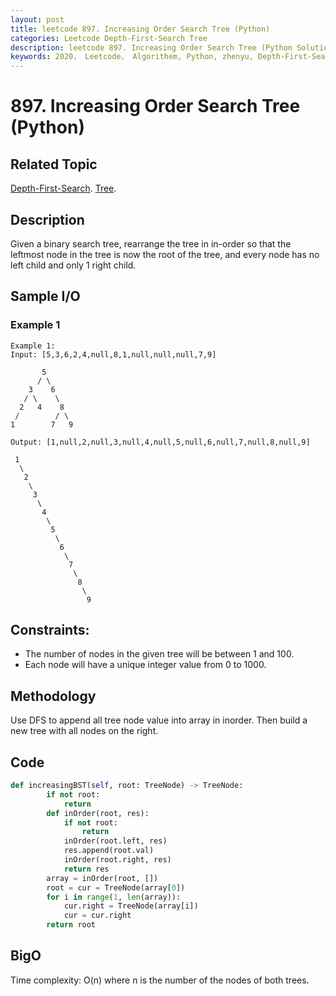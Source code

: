 ```yaml
---
layout: post
title: leetcode 897. Increasing Order Search Tree (Python)
categories: Leetcode Depth-First-Search Tree
description: leetcode 897. Increasing Order Search Tree (Python Solution)
keywords: 2020， Leetcode， Algorithem, Python, zhenyu, Depth-First-Search, DFS, Depth First Search, Tree, tree
---
```


# 897. Increasing Order Search Tree (Python)

## Related Topic
<a href="/categories/#Depth-First-Search" target="_blank"> Depth-First-Search</a>.
<a href="/categories/#Tree" target="_blank"> Tree</a>.

## Description

Given a binary search tree, rearrange the tree in in-order so that the leftmost node in the tree is now the root of the tree, and every node has no left child and only 1 right child.

## Sample I/O

### Example 1
```
Example 1:
Input: [5,3,6,2,4,null,8,1,null,null,null,7,9]

       5
      / \
    3    6
   / \    \
  2   4    8
 /        / \ 
1        7   9

Output: [1,null,2,null,3,null,4,null,5,null,6,null,7,null,8,null,9]

 1
  \
   2
    \
     3
      \
       4
        \
         5
          \
           6
            \
             7
              \
               8
                \
                 9  
```

## Constraints:

* The number of nodes in the given tree will be between 1 and 100.
* Each node will have a unique integer value from 0 to 1000.


## Methodology
Use DFS to append all tree node value into array in inorder. Then build a new tree with all nodes on the right.

## Code
```python
def increasingBST(self, root: TreeNode) -> TreeNode:
        if not root:
            return
        def inOrder(root, res):
            if not root:
                return
            inOrder(root.left, res)
            res.append(root.val)
            inOrder(root.right, res)
            return res
        array = inOrder(root, [])
        root = cur = TreeNode(array[0])
        for i in range(1, len(array)):
            cur.right = TreeNode(array[i])
            cur = cur.right
        return root
```
## BigO
Time complexity: O(n) where n is the number of the nodes of both trees.
